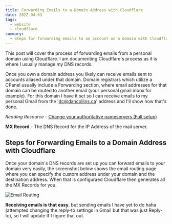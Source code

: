 ```yaml
---
title: Forwarding Emails to a Domain Address with Cloudflare
date: 2022-04-03
tags:
  - website
  - cloudflare
summary:
  - Steps for forwarding emails to an account on a domain with Cloudflare.
---
```


This post will cover the process of forwarding emails from a personal domain using Cloudflare. I am documenting Cloudflare's process as it is where I usually manage my DNS records.

Once you own a domain address you likely can receive emails sent to accounts aliased under that domain. Domain registrars which utilize a CPanel usually include a Forwarding section, where email addresses for that domain can be routed to another email (your personal gmail inbox for example). For this domain I have it set so I can receive emails to my personal Gmail from the 'dc@dancollins.ca' address and I'll show how that's done.

_Reading Resource_ - [Change your authoritative nameservers (Full setup)](https://developers.cloudflare.com/dns/zone-setups/full-setup/setup/)

**MX Record** - The DNS Record for the IP Address of the mail server.

## Steps for Forwarding Emails to a Domain Address with Cloudflare

Once your domain's DNS records are set up you can forward emails to your domain very easily, the screenshot below shows the email routing page where you can specify the custom address under your domain and the destination address. When that is configuraed Cloudflare then generates all the MX Records for you.

![Email Routing](/static/images/Cloudflare-Email-Routing.png)

**Receiving emails is that easy**, but sending emails I have yet to do haha (attempted changing the reply-to settings in Gmail but that was just Reply-to), so I will update If I figure that out.
